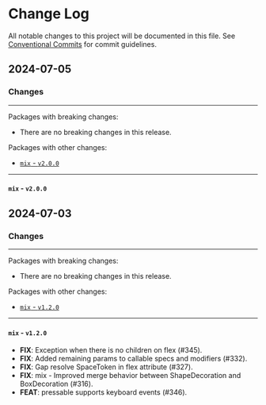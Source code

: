 # Change Log

All notable changes to this project will be documented in this file.
See [Conventional Commits](https://conventionalcommits.org) for commit guidelines.

## 2024-07-05

### Changes

---

Packages with breaking changes:

 - There are no breaking changes in this release.

Packages with other changes:

 - [`mix` - `v2.0.0`](#mix---v200)

---

#### `mix` - `v2.0.0`


## 2024-07-03

### Changes

---

Packages with breaking changes:

 - There are no breaking changes in this release.

Packages with other changes:

 - [`mix` - `v1.2.0`](#mix---v120)

---

#### `mix` - `v1.2.0`

 - **FIX**: Exception when there is no children on flex (#345).
 - **FIX**: Added remaining params to callable specs and modifiers (#332).
 - **FIX**: Gap resolve SpaceToken in flex attribute (#327).
 - **FIX**: mix - Improved merge behavior between ShapeDecoration and BoxDecoration (#316).
 - **FEAT**: pressable supports keyboard events (#346).

